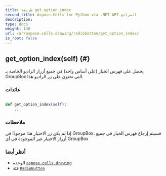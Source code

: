 ```yaml
---
title: طريقة get_option_index
second_title: Aspose.Cells for Python via .NET API المراجع
description:
type: docs
weight: 140
url: /ar/aspose.cells.drawing/radiobutton/get_option_index/
is_root: false
---
```

##  get_option_index(self) {#}
يحصل على فهرس الخيار (على أساس واحد) في جميع أزرار الراديو الخاصة بـ GroupBox التي تحتوي على زر الراديو هذا.


###  عائدات




```python

def get_option_index(self):
    ...
```


###  ملاحظات

إذا لم يكن زر الاختيار هذا موجودًا في GroupBox، فسيتم إرجاع فهرس الخيار في جميع أزرار الاختيار غير الموجودة في أي GroupBox


###  أنظر أيضا

* الوحدة [`aspose.cells.drawing`](../../)
* فئة [`RadioButton`](/cells/python-net/ar/aspose.cells.drawing/radiobutton)
